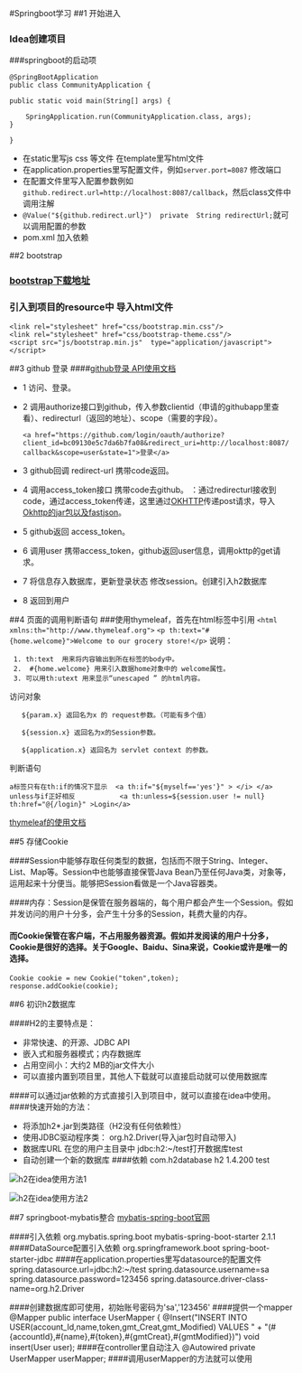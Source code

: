 #Springboot学习
##1 开始进入
### Idea创建项目   ###
###springboot的启动项

    @SpringBootApplication
    public class CommunityApplication {

    public static void main(String[] args) {

        SpringApplication.run(CommunityApplication.class, args);
    }

    }
- 在static里写js css 等文件  在template里写html文件 
-  在application.properties里写配置文件，例如`server.port=8087` 修改端口
-  在配置文件里写入配置参数例如`github.redirect.url=http://localhost:8087/callback`，然后class文件中调用注解
-    `@Value("${github.redirect.url}")  private  String redirectUrl;`就可以调用配置的参数
-  pom.xml 加入依赖


##2 bootstrap
### [bootstrap下载地址](https://v3.bootcss.com/getting-started/#download)
### 引入到项目的resource中 导入html文件
    <link rel="stylesheet" href="css/bootstrap.min.css"/>
    <link rel="stylesheet" href="css/bootstrap-theme.css"/>
    <script src="js/bootstrap.min.js"  type="application/javascript"></script>

##3 github 登录
####[github登录 API使用文档](https://developer.github.com/apps/building-oauth-apps/authorizing-oauth-apps/)
- 1 访问、登录。
- 2 调用authorize接口到github，传入参数clientid（申请的githubapp里查看）、redirecturl（返回的地址）、scope（需要的字段）。
    
	`<a href="https://github.com/login/oauth/authorize?
	client_id=bc09130e5c7da6b7fa08&redirect_uri=http://localhost:8087/
	callback&scope=user&state=1">登录</a>`
- 3 github回调 redirect-url 携带code返回。
- 4 调用access_token接口 携带code去github。
：通过redirecturl接收到code，通过access_token传递，这里通过[OKHTTP](https://square.github.io/okhttp/)传递post请求，导入[Okhttp的jar包以及fastjson](https://mvnrepository.com/artifact/com.squareup.okhttp3/okhttp/4.2.2)。
- 5 github返回 access_token。
- 6 调用user 携带access_token，github返回user信息，调用okttp的get请求。
- 7 将信息存入数据库，更新登录状态 修改session。创建引入h2数据库
- 8 返回到用户

##4 页面的调用判断语句
###使用thymeleaf，首先在html标签中引用
`<html xmlns:th="http://www.thymeleaf.org">`
`<p th:text="#{home.welcome}">Welcome to our grocery store!</p>`
 说明：

     1. th:text  用来将内容输出到所在标签的body中。
     2.  #{home.welcome} 用来引入数据home对象中的 welcome属性。
	 3. 可以用th:utext 用来显示“unescaped ” 的html内容。


访问对象      

       ${param.x} 返回名为x 的 request参数。（可能有多个值）

       ${session.x} 返回名为x的Session参数。

       ${application.x} 返回名为 servlet context 的参数。

判断语句

	a标签只有在th:if的情况下显示  <a th:if="${myself=='yes'}" > </i> </a>
	unless与if正好相反           <a th:unless=${session.user != null} th:href="@{/login}" >Login</a>

[thymeleaf的使用文档](https://blog.csdn.net/weixin_44410921/article/details/88033090)


##5 存储Cookie

####Session中能够存取任何类型的数据，包括而不限于String、Integer、List、Map等。Session中也能够直接保管Java Bean乃至任何Java类，对象等，运用起来十分便当。能够把Session看做是一个Java容器类。

####内存：Session是保管在服务器端的，每个用户都会产生一个Session。假如并发访问的用户十分多，会产生十分多的Session，耗费大量的内存。 
#### 而Cookie保管在客户端，不占用服务器资源。假如并发阅读的用户十分多，Cookie是很好的选择。关于Google、Baidu、Sina来说，Cookie或许是唯一的选择。
	Cookie cookie = new Cookie("token",token);
	response.addCookie(cookie);


##6 初识h2数据库

####H2的主要特点是：
- 非常快速、的开源、JDBC API
- 嵌入式和服务器模式；内存数据库
- 占用空间小：大约2 MB的jar文件大小
- 可以直接内置到项目里，其他人下载就可以直接启动就可以使用数据库

####可以通过jar依赖的方式直接引入到项目中，就可以直接在idea中使用。
####快速开始的方法：



- 将添加h2*.jar到类路径（H2没有任何依赖性）
- 使用JDBC驱动程序类： org.h2.Driver(导入jar包时自动带入)
- 数据库URL 在您的用户主目录中 jdbc:h2:~/test打开数据库test
- 自动创建一个新的数据库
####依赖
    <dependency>
    	<groupId>com.h2database</groupId>
    	<artifactId>h2</artifactId>
    	<version>1.4.200</version>
    	<scope>test</scope>
    </dependency>

![h2在idea使用方法1](yzs-code.github.io/img/tuku/databases_h2.jpg)

![h2在idea使用方法2](yzs-code.github.io/img/tuku/databases_h2.jpg)


##7 springboot-mybatis整合
[mybatis-spring-boot官网](http://mybatis.org/spring-boot-starter/mybatis-spring-boot-autoconfigure/)

####引入依赖
    <dependency>
      <groupId>org.mybatis.spring.boot</groupId>
      <artifactId>mybatis-spring-boot-starter</artifactId>
      <version>2.1.1</version>
    </dependency>
####DataSource配置引入依赖
	 <dependency>
            <groupId>org.springframework.boot</groupId>
            <artifactId>spring-boot-starter-jdbc</artifactId>
     </dependency>
####在application.properties里写datasource的配置文件
    spring.datasource.url=jdbc:h2:~/test
    spring.datasource.username=sa
	spring.datasource.password=123456
	spring.datasource.driver-class-name=org.h2.Driver

####创建数据库即可使用，初始账号密码为'sa','123456'
####提供一个mapper
	@Mapper
    public interface UserMapper {
    @Insert("INSERT INTO USER(account_Id,name,token,gmt_Creat,gmt_Modified) VALUES " +
            "(#{accountId},#{name},#{token},#{gmtCreat},#{gmtModified})")
    void  insert(User user);
####在controller里自动注入
	@Autowired
    private UserMapper userMapper;
####调用userMapper的方法就可以使用
